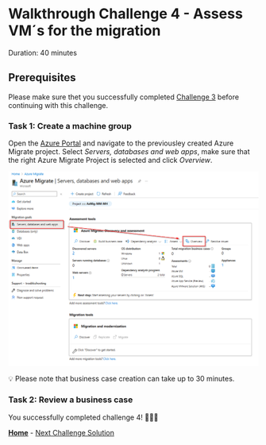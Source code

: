 # Walkthrough Challenge 4 - Assess VM´s for the migration

Duration: 40 minutes

## Prerequisites

Please make sure thet you successfully completed [Challenge 3](../challenge-3/solution.md) before continuing with this challenge.

### **Task 1: Create a machine group**

Open the [Azure Portal](https://portal.azure.com) and navigate to the previousley created Azure Migrate project. Select *Servers, databases and web apps*, make sure that the right Azure Migrate Project is selected and click *Overview*.

![image](./img/assess1.png)





💡 Please note that business case creation can take up to 30 minutes.


### **Task 2: Review a business case**


You successfully completed challenge 4! 🚀🚀🚀

 **[Home](../../Readme.md)** - [Next Challenge Solution](../challenge-5/solution.md)
